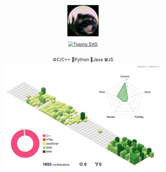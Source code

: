 <div align="center">
  	<img src="/experiment/giphy.gif" alt="Hi" width="100" />
	<p align="center">
  <a href="https://git.io/typing-svg"><img src="https://readme-typing-svg.herokuapp.com?font=Fira+Code&pause=1000&center=true&width=435&lines=Hi%2C+I+am+Aman+Umrao;Welcome+to+my+Github+page.;I+write+Bugs;They+say+I'm+Introvert" alt="Typing SVG" /></a>
</p>
		<br />
	<div> ⚙️C/C++  🐍Python  👾Java  🗑️JS </div>

</div>
<img src="/profile-3d-contrib/profile-green-animate.svg" alt="Hi" />
